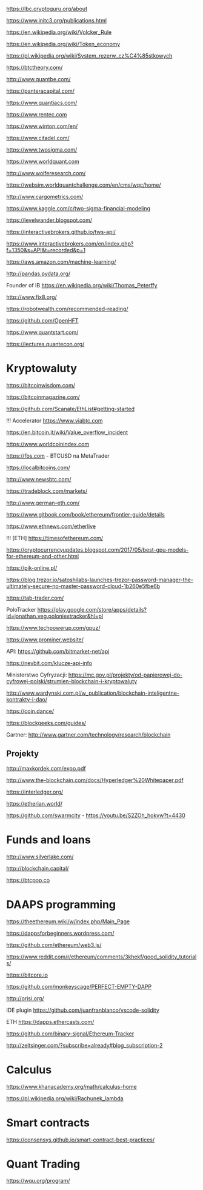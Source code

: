 https://lbc.cryptoguru.org/about

https://www.initc3.org/publications.html

https://en.wikipedia.org/wiki/Volcker_Rule

https://en.wikipedia.org/wiki/Token_economy

https://pl.wikipedia.org/wiki/System_rezerw_cz%C4%85stkowych

https://btctheory.com/

http://www.quantbe.com/

https://panteracapital.com/

https://www.quantiacs.com/

https://www.rentec.com

https://www.winton.com/en/

https://www.citadel.com/

https://www.twosigma.com/

https://www.worldquant.com

http://www.wolferesearch.com/

https://websim.worldquantchallenge.com/en/cms/wqc/home/

http://www.cargometrics.com/

https://www.kaggle.com/c/two-sigma-financial-modeling

https://levelwander.blogspot.com/

https://interactivebrokers.github.io/tws-api/

https://www.interactivebrokers.com/en/index.php?f=1350&s=API&t=recorded&p=1

https://aws.amazon.com/machine-learning/

http://pandas.pydata.org/

Founder of IB https://en.wikipedia.org/wiki/Thomas_Peterffy

http://www.fix8.org/

https://robotwealth.com/recommended-reading/

https://github.com/OpenHFT

https://www.quantstart.com/

https://lectures.quantecon.org/

# Kryptowaluty

https://bitcoinwisdom.com/

https://bitcoinmagazine.com/

https://github.com/Scanate/EthList#getting-started

!!! Accelerator https://www.viabtc.com

https://en.bitcoin.it/wiki/Value_overflow_incident

https://www.worldcoinindex.com

https://fbs.com - BTCUSD na MetaTrader

https://localbitcoins.com/

http://www.newsbtc.com/

https://tradeblock.com/markets/

http://www.german-eth.com/

https://www.gitbook.com/book/ethereum/frontier-guide/details

https://www.ethnews.com/etherlive

!!! [ETH] https://timesofethereum.com/

https://cryptocurrencyupdates.blogspot.com/2017/05/best-gpu-models-for-ethereum-and-other.html

https://pik-online.pl/

https://blog.trezor.io/satoshilabs-launches-trezor-password-manager-the-ultimately-secure-no-master-password-cloud-1b260e5fbe6b

https://tab-trader.com/

PoloTracker https://play.google.com/store/apps/details?id=jonathan.veg.poloniextracker&hl=pl

https://www.techpowerup.com/gpuz/

https://www.prominer.website/

API: https://github.com/bitmarket-net/api

https://nevbit.com/klucze-api-info

Ministerstwo Cyfryzacji: https://mc.gov.pl/projekty/od-papierowej-do-cyfrowej-polski/strumien-blockchain-i-kryptowaluty

http://www.wardynski.com.pl/w_publication/blockchain-inteligentne-kontrakty-i-dao/

https://coin.dance/

https://blockgeeks.com/guides/

Gartner: http://www.gartner.com/technology/research/blockchain

## Projekty 

http://maxkordek.com/expo.pdf

http://www.the-blockchain.com/docs/Hyperledger%20Whitepaper.pdf

https://interledger.org/

https://etherian.world/

https://github.com/swarmcity - https://youtu.be/S2ZOh_hokvw?t=4430

# Funds and loans

http://www.silverlake.com/

http://blockchain.capital/

https://btcpop.co


# DAAPS programming

https://theethereum.wiki/w/index.php/Main_Page

https://dappsforbeginners.wordpress.com/

https://github.com/ethereum/web3.js/

https://www.reddit.com/r/ethereum/comments/3khekf/good_solidity_tutorials/

https://bitcore.io

https://github.com/monkeyscage/PERFECT-EMPTY-DAPP

http://orisi.org/

IDE plugin https://github.com/juanfranblanco/vscode-solidity

ETH https://dapps.ethercasts.com/

https://github.com/binary-signal/Ethereum-Tracker

http://zeltsinger.com/?subscribe=already#blog_subscription-2

# Calculus

https://www.khanacademy.org/math/calculus-home

https://pl.wikipedia.org/wiki/Rachunek_lambda

# Smart contracts

https://consensys.github.io/smart-contract-best-practices/

# Quant Trading

https://wqu.org/program/



